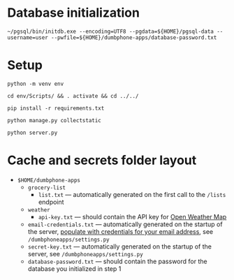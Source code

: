 # Database initialization

```
~/pgsql/bin/initdb.exe --encoding=UTF8 --pgdata=${HOME}/pgsql-data --username=user --pwfile=${HOME}/dumbphone-apps/database-password.txt
```

# Setup

```
python -m venv env
```

```
cd env/Scripts/ && . activate && cd ../../
```

```
pip install -r requirements.txt
```

```
python manage.py collectstatic
```

```
python server.py
```

# Cache and secrets folder layout

- `$HOME/dumbphone-apps`
    - `grocery-list`
        - `list.txt` &mdash; automatically generated on the first call to the `/lists` endpoint
    - `weather`
        - `api-key.txt` &mdash; should contain the API key for [Open Weather Map](https://openweathermap.org/)
    - `email-credentials.txt` &mdash; automatically generated on the startup of the server, [populate with credentials for your email address](https://docs.djangoproject.com/en/4.1/topics/email/), see `/dumbphoneapps/settings.py`
    - `secret-key.txt` &mdash; automatically generated on the startup of the server, see `/dumbphoneapps/settings.py`
    - `database-password.txt` &mdash; should contain the password for the database you initialized in step 1 